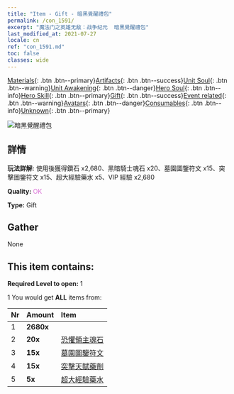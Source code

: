 ```yaml
---
title: "Item - Gift - 暗黑覺醒禮包"
permalink: /con_1591/
excerpt: "魔法门之英雄无敌：战争纪元  暗黑覺醒禮包"
last_modified_at: 2021-07-27
locale: cn
ref: "con_1591.md"
toc: false
classes: wide
---
```

 [Materials](/ItemsCN/){: .btn .btn--primary}[Artifacts](/ItemsCN/Artifacts/){: .btn .btn--success}[Unit Soul](/ItemsCN/UnitSoul/){: .btn .btn--warning}[Unit Awakening](/ItemsCN/UnitAwakening/){: .btn .btn--danger}[Hero Soul](/ItemsCN/HeroSoul/){: .btn .btn--info}[Hero Skill](/ItemsCN/HeroSkill/){: .btn .btn--primary}[Gift](/ItemsCN/Gift/){: .btn .btn--success}[Event related](/ItemsCN/Events/){: .btn .btn--warning}[Avatars](/ItemsCN/Avatars/){: .btn .btn--danger}[Consumables](/ItemsCN/Consumables/){: .btn .btn--info}[Unknown](/ItemsCN/Unknown/){: .btn .btn--primary}

 ![暗黑覺醒禮包](/images/t/i_907203.png)

## 詳情
 **玩法詳解:** 使用後獲得鑽石 x2,680、黑暗騎士魂石 x20、墓園圖鑒符文 x15、突擊圖鑒符文 x15、超大經驗藥水 x5、VIP 經驗 x2,680

 **Quality:** <span style="color: #DA70D6">OK</span>

 **Type:** Gift

## Gather

  None

## This item contains:

 **Required Level to open:** 1

 1 You would get **ALL** items  from:

  | Nr | Amount |     Item    |
  |:---|:-------|:------------|
  | 1 |  **2680x** | <i class="fas fa-gem"/> |  | 
  | 2 |  **20x** | [恐懼領主魂石](/cn/Items/unt_302/) |  | 
  | 3 |  **15x** | [墓園圖鑒符文](/cn/Items/con_755/) |  | 
  | 4 |  **15x** | [突擊天賦藥劑](/cn/Items/con_788/) |  | 
  | 5 |  **5x** | [超大經驗藥水](/cn/Items/con_703/) |  | 

